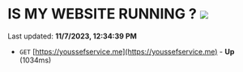 # IS MY WEBSITE RUNNING ? [![](https://img.shields.io/static/v1?label=Sponsor&message=%E2%9D%A4&logo=GitHub&color=%23fe8e86)](https://github.com/sponsors/<username>)

Last updated: **11/7/2023, 12:34:39 PM**

- `GET` [https://youssefservice.me](https://youssefservice.me) - **Up** (1034ms)
